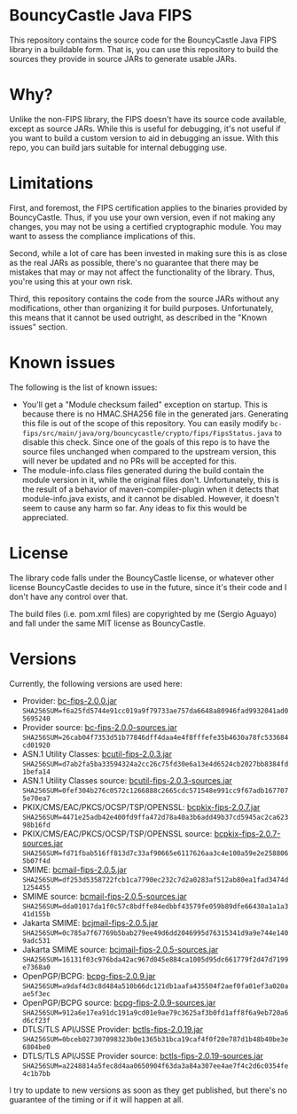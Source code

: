BouncyCastle Java FIPS
======================

This repository contains the source code for the BouncyCastle Java FIPS library in
a buildable form. That is, you can use this repository to build the sources they
provide in source JARs to generate usable JARs.

Why?
====
Unlike the non-FIPS library, the FIPS doesn't have its source code available, except
as source JARs. While this is useful for debugging, it's not useful if you want to build
a custom version to aid in debugging an issue. With this repo, you can build jars suitable
for internal debugging use.

Limitations
===========
First, and foremost, the FIPS certification applies to the binaries provided by BouncyCastle. Thus,
if you use your own version, even if not making any changes, you may not be using a certified
cryptographic module. You may want to assess the compliance implications of this.

Second, while a lot of care has been invested in making sure this is as close as the
real JARs as possible, there's no guarantee that there may be mistakes that may or may
not affect the functionality of the library. Thus, you're using this at your own risk.

Third, this repository contains the code from the source JARs without any modifications, other
than organizing it for build purposes. Unfortunately, this means that it cannot be used outright,
as described in the "Known issues" section.

Known issues
============
The following is the list of known issues:
- You'll get a "Module checksum failed" exception on startup. This is because there is no
  HMAC.SHA256 file in the generated jars. Generating this file is out of the scope of this
  repository. You can easily modify ``bc-fips/src/main/java/org/bouncycastle/crypto/fips/FipsStatus.java``
  to disable this check. Since one of the goals of this repo is to have the source files
  unchanged when compared to the upstream version, this will never be updated and no PRs
  will be accepted for this.
- The module-info.class files generated during the build contain the module version in it,
  while the original files don't. Unfortunately, this is the result of a behavior of
  maven-compiler-plugin when it detects that module-info.java exists, and it cannot be disabled.
  However, it doesn't seem to cause any harm so far. Any ideas to fix this would be appreciated.

License
=======
The library code falls under the BouncyCastle license, or whatever other license
BouncyCastle decides to use in the future, since it's their code and I don't have
any control over that.

The build files (i.e. pom.xml files) are copyrighted by me (Sergio Aguayo) and fall
under the same MIT license as BouncyCastle.

Versions
========

Currently, the following versions are used here:
- Provider: [bc-fips-2.0.0.jar](https://repo1.maven.org/maven2/org/bouncycastle/bc-fips/2.0.0/bc-fips-2.0.0.jar) ``SHA256SUM=f6a25fd5744e91cc019a9f79733ae757da6648a80946fad9932041ad05695240``
- Provider source: [bc-fips-2.0.0-sources.jar](https://repo1.maven.org/maven2/org/bouncycastle/bc-fips/2.0.0/bc-fips-2.0.0-sources.jar) ``SHA256SUM=26cab04f7353d51b77846dff4daa4e4f8fffefe35b4630a78fc533684cd01920``
- ASN.1 Utility Classes: [bcutil-fips-2.0.3.jar](https://repo1.maven.org/maven2/org/bouncycastle/bcutil-fips/2.0.3/bcutil-fips-2.0.3.jar) ``SHA256SUM=d7ab2fa5ba33594324a2cc26c75fd30e6a13e4d6524cb2027bb8384fd1befa14``
- ASN.1 Utility Classes source: [bcutil-fips-2.0.3-sources.jar](https://repo1.maven.org/maven2/org/bouncycastle/bcutil-fips/2.0.3/bcutil-fips-2.0.3-sources.jar) ``SHA256SUM=0fef304b276c0572c1266888c2665cdc571548e991cc9f67adb1677075e70ea7``
- PKIX/CMS/EAC/PKCS/OCSP/TSP/OPENSSL: [bcpkix-fips-2.0.7.jar](https://repo1.maven.org/maven2/org/bouncycastle/bcpkix-fips/2.0.7/bcpkix-fips-2.0.7.jar) ``SHA256SUM=4471e25adb42e400fd9ffa472d78a40a3b6add49b37cd5945ac2ca62398b16fd``
- PKIX/CMS/EAC/PKCS/OCSP/TSP/OPENSSL source: [bcpkix-fips-2.0.7-sources.jar](https://repo1.maven.org/maven2/org/bouncycastle/bcpkix-fips/2.0.7/bcpkix-fips-2.0.7-sources.jar) ``SHA256SUM=fd71fbab516ff813d7c33af90665e6117626aa3c4e100a59e2e2588065b07f4d``
- SMIME: [bcmail-fips-2.0.5.jar](https://repo1.maven.org/maven2/org/bouncycastle/bcmail-fips/2.0.5/bcmail-fips-2.0.5.jar) ``SHA256SUM=df253d5358722fcb1ca7790ec232c7d2a0283af512ab80ea1fad3474d1254455``
- SMIME source: [bcmail-fips-2.0.5-sources.jar](https://repo1.maven.org/maven2/org/bouncycastle/bcmail-fips/2.0.5/bcmail-fips-2.0.5-sources.jar) ``SHA256SUM=dda01017da1f0c57c8bdffe84edbbf43579fe059b89dfe66430a1a1a341d155b``
- Jakarta SMIME: [bcjmail-fips-2.0.5.jar](https://repo1.maven.org/maven2/org/bouncycastle/bcjmail-fips/2.0.5/bcjmail-fips-2.0.5.jar) ``SHA256SUM=0c785a7f67769b5bab279ee49d6dd2046995d76315341d9a9e744e1409adc531``
- Jakarta SMIME source: [bcjmail-fips-2.0.5-sources.jar](https://repo1.maven.org/maven2/org/bouncycastle/bcjmail-fips/2.0.5/bcjmail-fips-2.0.5-sources.jar) ``SHA256SUM=16131f03c976bda42ac967d045e884ca1005d95dc661779f2d47d7199e7368a0``
- OpenPGP/BCPG: [bcpg-fips-2.0.9.jar](https://repo1.maven.org/maven2/org/bouncycastle/bcpg-fips/2.0.9/bcpg-fips-2.0.9.jar) ``SHA256SUM=a9daf4d3c8d484a510b66dc121db1aafa435504f2aef0fa01ef3a020aae5f3ec``
- OpenPGP/BCPG source: [bcpg-fips-2.0.9-sources.jar](https://repo1.maven.org/maven2/org/bouncycastle/bcpg-fips/2.0.9/bcpg-fips-2.0.9-sources.jar) ``SHA256SUM=912a6e17ea91dc191a9cd01e9ae79c3625af3b0fd1aff8f6a9eb720a6d6cf23f``
- DTLS/TLS API/JSSE Provider: [bctls-fips-2.0.19.jar](https://repo1.maven.org/maven2/org/bouncycastle/bctls-fips/2.0.19/bctls-fips-2.0.19.jar) ``SHA256SUM=0bceb027307098323b0e1365b31bca19caf4f0f20e787d1b48b40be3e6804be0``
- DTLS/TLS API/JSSE Provider source: [bctls-fips-2.0.19-sources.jar](https://repo1.maven.org/maven2/org/bouncycastle/bctls-fips/2.0.19/bctls-fips-2.0.19-sources.jar) ``SHA256SUM=a2248814a5fec8d4aa0650904f63da3a84a307ee4ae7f4c2d6c0354fe4c1b7bb``

I try to update to new versions as soon as they get published, but there's no
guarantee of the timing or if it will happen at all. 